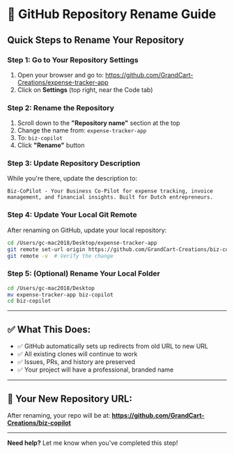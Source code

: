 # 🐙 GitHub Repository Rename Guide

## Quick Steps to Rename Your Repository

### Step 1: Go to Your Repository Settings
1. Open your browser and go to: https://github.com/GrandCart-Creations/expense-tracker-app
2. Click on **Settings** (top right, near the Code tab)

### Step 2: Rename the Repository
1. Scroll down to the **"Repository name"** section at the top
2. Change the name from: `expense-tracker-app`
3. To: `biz-copilot`
4. Click **"Rename"** button

### Step 3: Update Repository Description
While you're there, update the description to:
```
Biz-CoPilot - Your Business Co-Pilot for expense tracking, invoice management, and financial insights. Built for Dutch entrepreneurs.
```

### Step 4: Update Your Local Git Remote
After renaming on GitHub, update your local repository:

```bash
cd /Users/gc-mac2018/Desktop/expense-tracker-app
git remote set-url origin https://github.com/GrandCart-Creations/biz-copilot.git
git remote -v  # Verify the change
```

### Step 5: (Optional) Rename Your Local Folder
```bash
cd /Users/gc-mac2018/Desktop
mv expense-tracker-app biz-copilot
cd biz-copilot
```

---

## ✅ What This Does:
- ✅ GitHub automatically sets up redirects from old URL to new URL
- ✅ All existing clones will continue to work
- ✅ Issues, PRs, and history are preserved
- ✅ Your project will have a professional, branded name

---

## 🔗 Your New Repository URL:
After renaming, your repo will be at:
**https://github.com/GrandCart-Creations/biz-copilot**

---

**Need help?** Let me know when you've completed this step!
